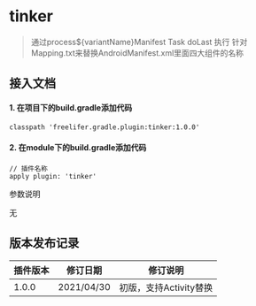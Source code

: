# tinker

> 通过process${variantName}Manifest Task doLast 执行 针对Mapping.txt来替换AndroidManifest.xml里面四大组件的名称 


## 接入文档

#### 1. 在项目下的build.gradle添加代码

```
classpath 'freelifer.gradle.plugin:tinker:1.0.0'
```

#### 2. 在module下的build.gradle添加代码

```
// 插件名称
apply plugin: 'tinker'

```

参数说明

无



## 版本发布记录

| 插件版本 | 修订日期 | 修订说明 |
| ------------ | ------------ | ------------ |
| 1.0.0 | 2021/04/30 | 初版，支持Activity替换 |
